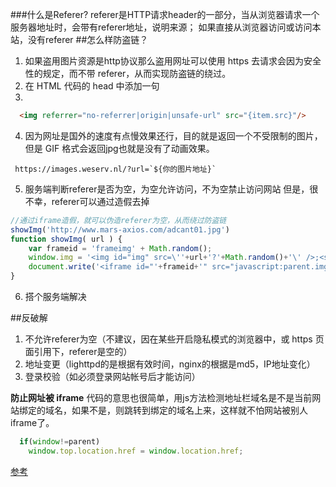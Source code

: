 ###什么是Referer?
referer是HTTP请求header的一部分，当从浏览器请求一个服务器地址时，会带有referer地址，说明来源；
如果直接从浏览器访问或访问本站，没有referer
##怎么样防盗链？
1. 如果盗用图片资源是http协议那么盗用网址可以使用 https 去请求会因为安全性的规定，而不带 referer，从而实现防盗链的绕过。
2. 在 HTML 代码的 head 中添加一句 <meta name="referrer" content="no-referrer" />
3. 
  ```HTML
    <img referrer="no-referrer|origin|unsafe-url" src="{item.src}"/>
  ```
4. 因为网址是国外的速度有点慢效果还行，目的就是返回一个不受限制的图片，但是 GIF 格式会返回jpg也就是没有了动画效果。
  ```
   https://images.weserv.nl/?url=`${你的图片地址}`
  ```
5. 服务端判断referer是否为空，为空允许访问，不为空禁止访问网站
  但是，很不幸，referer可以通过造假去掉
  ```js
  //通过iframe造假，就可以伪造referer为空，从而绕过防盗链
  showImg('http://www.mars-axios.com/adcant01.jpg')
  function showImg( url ) {
      var frameid = 'frameimg' + Math.random();
      window.img = '<img id="img" src=\''+url+'?'+Math.random()+'\' />;<script>window.onload = function() { parent.document.getElementById(\''+frameid+'\').height = document.getElementById(\'img\').height+\'px\'; }<'+'/script>';
      document.write('<iframe id="'+frameid+'" src="javascript:parent.img;" frameBorder="0" scrolling="no" width="100%"></iframe>');
  }
  ```
6. 搭个服务端解决

##反破解
1. 不允许referer为空（不建议，因在某些开启隐私模式的浏览器中，或 https 页面引用下，referer是空的）
2. 地址变更（lighttpd的是根据有效时间，nginx的根据是md5，IP地址变化）
3. 登录校验（如必须登录网站帐号后才能访问）

**防止网址被 iframe**
代码的意思也很简单，用js方法检测地址栏域名是不是当前网站绑定的域名，如果不是，则跳转到绑定的域名上来，这样就不怕网站被别人iframe了。
```js
  if(window!=parent) 
    window.top.location.href = window.location.href; 
```
[参考](https://juejin.im/post/5cb6eaf951882532a376875e?utm_source=gold_browser_extension)